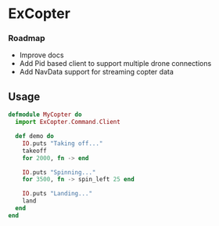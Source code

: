 # ExCopter

### Roadmap
- Improve docs
- Add Pid based client to support multiple drone connections
- Add NavData support for streaming copter data

## Usage
```elixir
defmodule MyCopter do
  import ExCopter.Command.Client

  def demo do
    IO.puts "Taking off..."
    takeoff
    for 2000, fn -> end

    IO.puts "Spinning..."
    for 3500, fn -> spin_left 25 end

    IO.puts "Landing..."
    land
  end
end
```
